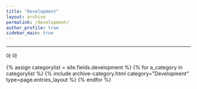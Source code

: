 ```yaml
---
title: "Development"
layout: archive
permalink: /development/
author_profile: true
sidebar_main: true
---
```


***
<p>아 아</p>
{% assign categorylist = site.fields.development %}
{% for a_category in categorylist %} {% include archive-category.html category="Development" type=page.entries_layout %} {% endfor %}
<!--
{% assign categorylist = site.fields.development %}
{% for a_category in categorylist %} {% include archive-single2.html type=page.entries_layout %} {% endfor %}-->